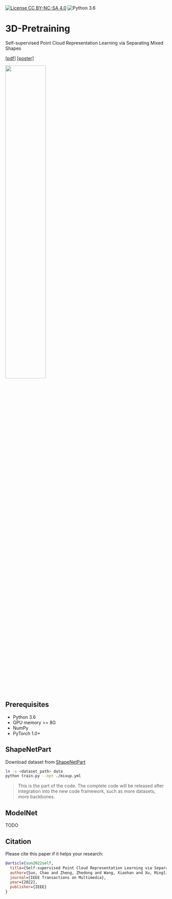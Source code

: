 [![License CC BY-NC-SA 4.0](https://img.shields.io/badge/license-CC4.0-blue.svg)](https://raw.githubusercontent.com/nvlabs/SPADE/master/LICENSE.md)
![Python 3.6](https://img.shields.io/badge/python-3.6-green.svg)

# 3D-Pretraining
Self-supervised Point Cloud Representation Learning via Separating Mixed Shapes

[[pdf]](https://www.zdzheng.xyz/files/TMM_3D_Pre_Training.pdf)
[[poster]](https://www.zdzheng.xyz/files/Poster-TMM.pdf)

<img src=https://user-images.githubusercontent.com/35159700/224227097-b8335d28-f481-47bb-bfcb-05c8ca540dc6.png width=50% />

## Prerequisites

- Python 3.6
- GPU memory >= 8G 
- NumPy
- PyTorch 1.0+


## ShapeNetPart
Download dataset from [ShapeNetPart](https://shapenet.cs.stanford.edu/media/shapenet_part_seg_hdf5_data.zip)
```bash
ln -s <dataset_path> data
python train.py --opt ./mixup.yml
```

> This is the part of the code. The complete code will be released after integration into the new code framework, such as more datasets, more backbones.

## ModelNet
TODO


## Citation
Please cite this paper if it helps your research:
```bibtex
@article{sun2022self,
  title={Self-supervised Point Cloud Representation Learning via Separating Mixed Shapes},
  author={Sun, Chao and Zheng, Zhedong and Wang, Xiaohan and Xu, Mingliang and Yang, Yi},
  journal={IEEE Transactions on Multimedia},
  year={2022},
  publisher={IEEE}
}
```
